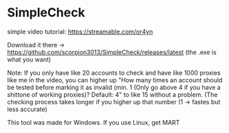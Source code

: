 # SimpleCheck
simple video tutorial: https://streamable.com/or4yn

Download it there -> https://github.com/scorpion3013/SimpleCheck/releases/latest (the .exe is what you want)

Note: If you only have like 20 accounts to check and have like 1000 proxies like me in the video, you can higher up "How many times an account should be tested before marking it as invalid (min. 1 (Only go above 4 if you have a shittone of working proxies)? Default: 4"
to like 15 without a problem. (The checking process takes longer if you higher up that number (1 -> fastes but less accurate)

This tool was made for Windows. If you use Linux, get MART
